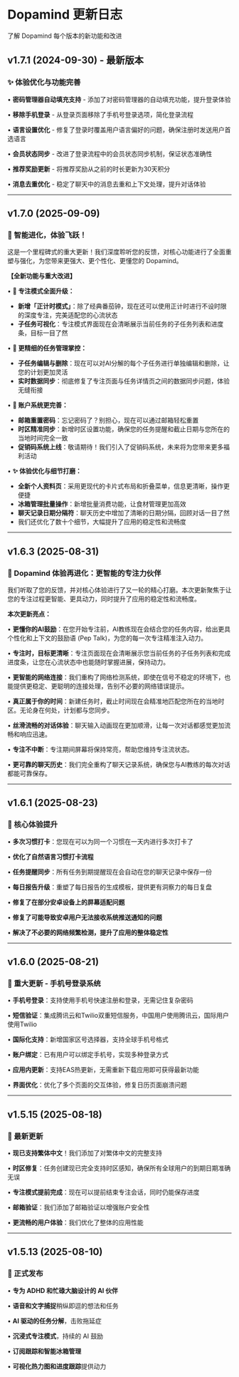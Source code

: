 # Dopamind 更新日志

了解 Dopamind 每个版本的新功能和改进

## v1.7.1 (2024-09-30) - 最新版本

### ✨ 体验优化与功能完善

• **密码管理器自动填充支持** - 添加了对密码管理器的自动填充功能，提升登录体验

• **移除手机登录** - 从登录页面移除了手机号登录选项，简化登录流程

• **语言设置优化** - 修复了登录时覆盖用户语言偏好的问题，确保注册时发送用户首选语言

• **会员状态同步** - 改进了登录流程中的会员状态同步机制，保证状态准确性

• **推荐奖励更新** - 将推荐奖励从之前的时长更新为30天积分

• **消息去重优化** - 稳定了聊天中的消息去重和上下文处理，提升对话体验

---

## v1.7.0 (2025-09-09)

### 🚀 智能进化，体验飞跃！

这是一个里程碑式的重大更新！我们深度聆听您的反馈，对核心功能进行了全面重塑与强化，为您带来更强大、更个性化、更懂您的 Dopamind。

**【全新功能与重大改进】**

• **🚀 专注模式全面升级：**
  - **新增「正计时模式」**：除了经典番茄钟，现在还可以使用正计时进行不设时限的深度专注，完美适配您的心流状态
  - **子任务可视化**：专注模式界面现在会清晰展示当前任务的子任务列表和进度条，目标一目了然

• **🧠 更精细的任务管理掌控：**
  - **子任务编辑与删除**：现在可以对AI分解的每个子任务进行单独编辑和删除，让您的计划更加灵活
  - **实时数据同步**：彻底修复了专注页面与任务详情页之间的数据同步问题，体验无缝衔接

• **🔐 账户系统更完善：**
  - **邮箱重置密码**：忘记密码了？别担心，现在可以通过邮箱轻松重置
  - **时区精准同步**：新增时区设置功能，确保您的任务提醒和截止日期与您所在的当地时间完全一致
  - **促销码系统上线**：敬请期待！我们引入了促销码系统，未来将为您带来更多福利活动

• **✨ 体验优化与细节打磨：**
  - **全新个人资料页**：采用更现代的卡片式布局和折叠菜单，信息更清晰，操作更便捷
  - **冰箱管理批量操作**：新增批量消费功能，让食材管理更加高效
  - **聊天记录日期分隔符**：聊天历史中增加了清晰的日期分隔，回顾对话一目了然
  - 我们还优化了数十个细节，大幅提升了应用的稳定性和流畅度

---

## v1.6.3 (2025-08-31)

### 🚀 Dopamind 体验再进化：更智能的专注力伙伴

我们听取了您的反馈，并对核心体验进行了又一轮的精心打磨。本次更新聚焦于让您的专注过程更智能、更具动力，同时提升了应用的稳定性和流畅度。

**本次更新亮点：**

• **更懂你的AI鼓励**：在您开始专注前，AI教练现在会结合您的任务内容，给出更具个性化和上下文的鼓励语 (Pep Talk)，为您的每一次专注精准注入动力。

• **专注时，目标更清晰**：专注页面现在会清晰展示您当前任务的子任务列表和完成进度条，让您在心流状态中也能随时掌握进展，保持动力。

• **更智能的网络连接**：我们重构了网络检测系统，即使在信号不稳定的环境下，也能提供更稳定、更聪明的连接处理，告别不必要的网络错误提示。

• **真正属于你的时间**：新建任务时，截止时间现在会精准地匹配您所在的当地时区。无论身在何处，计划都与您同步。

• **丝滑流畅的对话体验**：聊天输入动画现在更加顺滑，让每一次对话都感觉更加流畅和响应迅速。

• **专注不中断**：专注期间屏幕将保持常亮，帮助您维持专注流状态。

• **更可靠的聊天历史**：我们完全重构了聊天记录系统，确保您与AI教练的每次对话都能可靠保存。

---

## v1.6.1 (2025-08-23)

### 🔧 核心体验提升

• **多次习惯打卡**：您现在可以为同一个习惯在一天内进行多次打卡了

• **优化了自然语言习惯打卡流程**

• **任务提醒同步**：所有任务到期提醒现在会自动在您的聊天记录中保存一份

• **每日报告升级**：重塑了每日报告的生成模板，提供更有洞察力的每日复盘

• **修复了在部分安卓设备上的屏幕适配问题**

• **修复了可能导致安卓用户无法接收系统推送通知的问题**

• **解决了不必要的网络频繁检测，提升了应用的整体稳定性**

---

## v1.6.0 (2025-08-21)

### 📱 重大更新 - 手机号登录系统

• **手机号登录**：支持使用手机号快速注册和登录，无需记住复杂密码

• **短信验证**：集成腾讯云和Twilio双重短信服务，中国用户使用腾讯云，国际用户使用Twilio

• **国际化支持**：新增国家区号选择器，支持全球手机号格式

• **账户绑定**：已有用户可以绑定手机号，实现多种登录方式

• **应用内更新**：支持EAS热更新，无需重新下载应用即可获得最新功能

• **界面优化**：优化了多个页面的交互体验，修复日历页面崩溃问题

---

## v1.5.15 (2025-08-18)

### 🔄 最新更新

• **现已支持繁体中文**！我们添加了对繁体中文的完整支持

• **时区修复**：任务创建现已完全支持时区感知，确保所有全球用户的到期日期准确无误

• **专注模式提前完成**：现在可以提前结束专注会话，同时仍能保存进度

• **邮箱验证**：我们添加了邮箱验证以增强账户安全性

• **更流畅的用户体验**：我们优化了整体的应用性能

---

## v1.5.13 (2025-08-10)

### 🎉 正式发布

• **专为 ADHD 和忙碌大脑设计的 AI 伙伴**

• **语音和文字捕捉**稍纵即逗的想法和任务

• **AI 驱动的任务分解**，击败拖延症

• **沉浸式专注模式**，持续的 AI 鼓励

• **订阅跟踪和智能冰箱管理**

• **可视化热力图和进度跟踪**提供动力